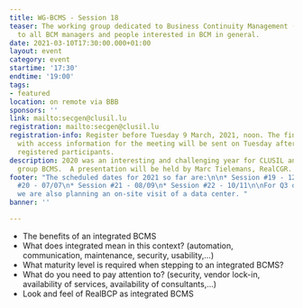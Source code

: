 ```yaml
---
title: WG-BCMS - Session 18
teaser: The working group dedicated to Business Continuity Management (BCMS) is addressed
  to all BCM managers and people interested in BCM in general.
date: 2021-03-10T17:30:00.000+01:00
layout: event
category: event
startime: '17:30'
endtime: '19:00'
tags:
- featured
location: on remote via BBB
sponsors: ''
link: mailto:secgen@clusil.lu
registration: mailto:secgen@clusil.lu
registration-info: Register before Tuesday 9 March, 2021, noon. The final confirmation
  with access information for the meeting will be sent on Tuesday afternoon to all
  registered participants.
description: 2020 was an interesting and challenging year for CLUSIL and our working
  group BCMS.  A presentation will be held by Marc Tielemans, RealCGR.
footer: "The scheduled dates for 2021 so far are:\n\n* Session #19 - 12/05\n* Session
  #20 - 07/07\n* Session #21 - 08/09\n* Session #22 - 10/11\n\nFor Q3 or Q4, 2021
  we are also planning an on-site visit of a data center. "
banner: ''

---
```


* The benefits of an integrated BCMS
* What does integrated mean in this context? (automation, communication, maintenance, security, usability,...)
* What maturity level is required when stepping to an integrated BCMS?
* What do you need to pay attention to? (security, vendor lock-in, availability of services, availability of consultants,...)
* Look and feel of RealBCP as integrated BCMS